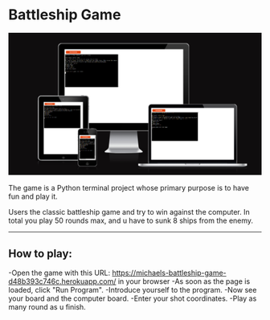 # Battleship Game

![Responsive Mock Up](documentation/mock-up-responsive.png)

The game is a Python terminal project whose primary purpose is to have fun and play it.

Users the classic battleship game and try to win against the computer. In total you play 50 rounds max, and u have to sunk 8 ships from the enemy. 

---

## How to play: 

-Open the game with this URL: https://michaels-battleship-game-d48b393c746c.herokuapp.com/ in your browser
-As soon as the page is loaded, click "Run Program".
-Introduce yourself to the program. 
-Now see your board and the computer board.
-Enter your shot coordinates.
-Play as many round as u finish.